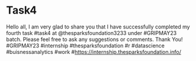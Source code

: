 # Task4
Hello all, I am very glad to share you that I have successfully completed my fourth task #task4 at @thesparksfoundation3233 under #GRIPMAY23 batch.  Please feel free to ask any suggestions or comments. Thank You!  #GRIPMAY23 #internship #thesparksfoundation #r #datascience #buisnessanalytics #work #https://internship.thesparksfoundation.info/
